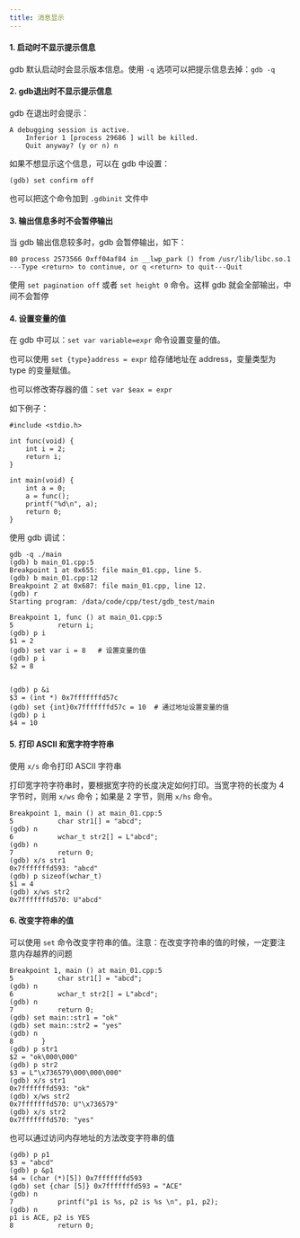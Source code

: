 ```yaml
---
title: 消息显示
---
```


#### 1. 启动时不显示提示信息

gdb 默认启动时会显示版本信息。使用 `-q` 选项可以把提示信息去掉：`gdb -q`

#### 2. gdb退出时不显示提示信息

gdb 在退出时会提示：

```
A debugging session is active.
    Inferior 1 [process 29686 ] will be killed.
    Quit anyway? (y or n) n
```

如果不想显示这个信息，可以在 gdb 中设置：

```
(gdb) set confirm off
```

也可以把这个命令加到 `.gdbinit` 文件中

#### 3. 输出信息多时不会暂停输出

当 gdb 输出信息较多时，gdb 会暂停输出，如下：

```
80 process 2573566 0xff04af84 in __lwp_park () from /usr/lib/libc.so.1
---Type <return> to continue, or q <return> to quit---Quit
```

使用 `set pagination off` 或者 `set height 0` 命令。这样 gdb 就会全部输出，中间不会暂停

#### 4. 设置变量的值

在 gdb 中可以：`set var variable=expr` 命令设置变量的值。

也可以使用 `set {type}address = expr` 给存储地址在 address，变量类型为 type 的变量赋值。

也可以修改寄存器的值：`set var $eax = expr`

如下例子：

```
#include <stdio.h>

int func(void) {
    int i = 2;
    return i;
}

int main(void) {
    int a = 0;
    a = func();
    printf("%d\n", a);
    return 0;
}
```

使用 gdb 调试：

```
gdb -q ./main
(gdb) b main_01.cpp:5
Breakpoint 1 at 0x655: file main_01.cpp, line 5.
(gdb) b main_01.cpp:12
Breakpoint 2 at 0x687: file main_01.cpp, line 12.
(gdb) r
Starting program: /data/code/cpp/test/gdb_test/main 

Breakpoint 1, func () at main_01.cpp:5
5           return i;
(gdb) p i
$1 = 2
(gdb) set var i = 8   # 设置变量的值
(gdb) p i
$2 = 8


(gdb) p &i
$3 = (int *) 0x7fffffffd57c
(gdb) set {int}0x7fffffffd57c = 10  # 通过地址设置变量的值
(gdb) p i
$4 = 10
```

#### 5. 打印 ASCII 和宽字符字符串

使用 `x/s` 命令打印 ASCII 字符串

打印宽字符字符串时，要根据宽字符的长度决定如何打印。当宽字符的长度为 4 字节时，则用 `x/ws` 命令；如果是 2 字节，则用 `x/hs` 命令。

```
Breakpoint 1, main () at main_01.cpp:5
5           char str1[] = "abcd";
(gdb) n
6           wchar_t str2[] = L"abcd";
(gdb) n
7           return 0;
(gdb) x/s str1
0x7fffffffd593: "abcd"
(gdb) p sizeof(wchar_t)
$1 = 4
(gdb) x/ws str2
0x7fffffffd570: U"abcd"
```

#### 6. 改变字符串的值

可以使用 `set` 命令改变字符串的值。注意：在改变字符串的值的时候，一定要注意内存越界的问题

```
Breakpoint 1, main () at main_01.cpp:5
5           char str1[] = "abcd";
(gdb) n
6           wchar_t str2[] = L"abcd";
(gdb) n
7           return 0;
(gdb) set main::str1 = "ok"
(gdb) set main::str2 = "yes"
(gdb) n
8       }
(gdb) p str1
$2 = "ok\000\000"
(gdb) p str2
$3 = L"\x736579\000\000\000"
(gdb) x/s str1
0x7fffffffd593: "ok"
(gdb) x/ws str2
0x7fffffffd570: U"\x736579"
(gdb) x/s str2
0x7fffffffd570: "yes"
```

也可以通过访问内存地址的方法改变字符串的值

```
(gdb) p p1
$3 = "abcd"
(gdb) p &p1
$4 = (char (*)[5]) 0x7fffffffd593
(gdb) set {char [5]} 0x7fffffffd593 = "ACE"
(gdb) n
7           printf("p1 is %s, p2 is %s \n", p1, p2);
(gdb) n
p1 is ACE, p2 is YES 
8           return 0;
```